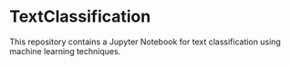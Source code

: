 # TextClassification
This repository contains a Jupyter Notebook for text classification using machine learning techniques.
